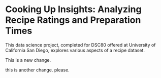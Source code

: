 # Cooking Up Insights: Analyzing Recipe Ratings and Preparation Times
This data science project, completed for DSC80 offered at University of California San Diego, explores various aspects of a recipe dataset. 

This is a new change.

this is another change. 
please.